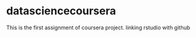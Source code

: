 # datasciencecoursera
This is the first assignment of coursera project.
linking rstudio with github

